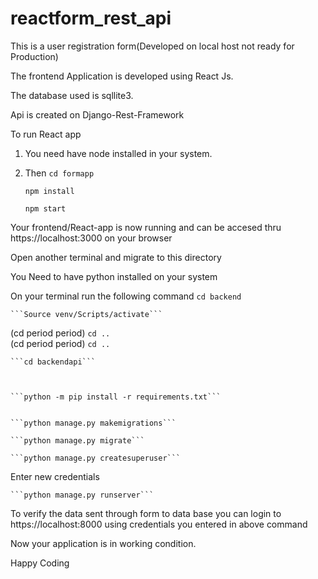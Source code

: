 # reactform_rest_api

This is a user registration form(Developed on local host not ready for Production)

The frontend Application is developed using React Js.

The database used is sqllite3.

Api is created on Django-Rest-Framework

To run React app

1. You need have node installed in your system.
2. Then
	```cd formapp```


	```npm install```


	```npm start```
	


Your frontend/React-app is now running and can be accesed thru https://localhost:3000 on your browser


Open another terminal and migrate to this directory

You Need to have python installed on your system

On your terminal run the following command
	```cd backend```


	
	```Source venv/Scripts/activate```
(cd period period)
	```cd ..``` 	
(cd period period)
	```cd ..```


	```cd backendapi```


	
	```python -m pip install -r requirements.txt```


	```python manage.py makemigrations```

	```python manage.py migrate```

	```python manage.py createsuperuser```
Enter new credentials

	```python manage.py runserver```


To verify the data sent through form to data base you can login to https://localhost:8000 using credentials you entered in above command

Now your application is in working condition. 

Happy Coding

	
	
